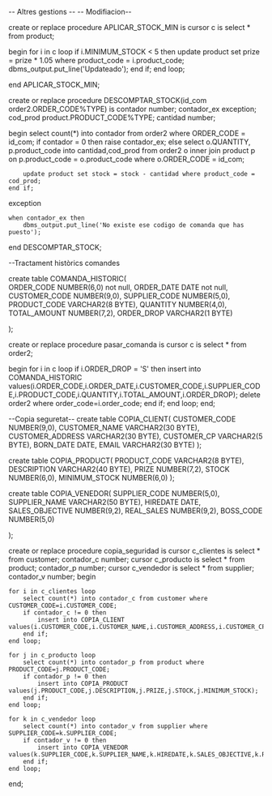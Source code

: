 

-- Altres gestions --
-- Modifiacion--

create or replace procedure  APLICAR_STOCK_MIN is
    cursor c is select * from product;
    
begin
    for i in c loop
        if i.MINIMUM_STOCK < 5 then
            update product set  prize = prize * 1.05 where product_code = i.product_code;
            dbms_output.put_line('Updateado');
        end if;
    end loop;
    
end APLICAR_STOCK_MIN;

create or replace procedure  DESCOMPTAR_STOCK(id_com order2.ORDER_CODE%TYPE) is
    contador number;
    contador_ex exception;
    cod_prod product.PRODUCT_CODE%TYPE;
    cantidad number;
    
begin
    select count(*) into contador from order2 where  ORDER_CODE = id_com;
    if contador = 0 then
        raise contador_ex;
    else
        select o.QUANTITY, p.product_code into cantidad,cod_prod from order2 o 
        inner join product p on p.product_code = o.product_code
        where o.ORDER_CODE = id_com;
        
        update product set stock = stock - cantidad where product_code = cod_prod;
    end if;

exception
    
    when contador_ex then
        dbms_output.put_line('No existe ese codigo de comanda que has puesto');
    
        
end DESCOMPTAR_STOCK;


--Tractament històrics comandes

create table COMANDA_HISTORIC(  
    ORDER_CODE NUMBER(6,0) not null,
    ORDER_DATE DATE not null,
    CUSTOMER_CODE NUMBER(9,0),
    SUPPLIER_CODE NUMBER(5,0),
    PRODUCT_CODE VARCHAR2(8 BYTE),
    QUANTITY NUMBER(4,0),
    TOTAL_AMOUNT NUMBER(7,2),
    ORDER_DROP VARCHAR2(1 BYTE)

);

create or replace procedure pasar_comanda is
    cursor c is select * from  order2;
    
begin
    for i in c loop
        if i.ORDER_DROP = 'S' then
            insert into COMANDA_HISTORIC values(i.ORDER_CODE,i.ORDER_DATE,i.CUSTOMER_CODE,i.SUPPLIER_CODE,i.PRODUCT_CODE,i.QUANTITY,i.TOTAL_AMOUNT,i.ORDER_DROP);
            delete order2 where order_code=i.order_code;
        end if;
    end loop;
end;

--Copia seguretat--
create table COPIA_CLIENT(
    CUSTOMER_CODE NUMBER(9,0),
    CUSTOMER_NAME VARCHAR2(30 BYTE),
    CUSTOMER_ADDRESS VARCHAR2(30 BYTE),
    CUSTOMER_CP VARCHAR2(5 BYTE),
    BORN_DATE DATE,
    EMAIL VARCHAR2(30 BYTE)
);

create table COPIA_PRODUCT(
    PRODUCT_CODE VARCHAR2(8 BYTE),
    DESCRIPTION VARCHAR2(40 BYTE),
    PRIZE NUMBER(7,2),
    STOCK NUMBER(6,0),
    MINIMUM_STOCK NUMBER(6,0)
);

create table COPIA_VENEDOR(
    SUPPLIER_CODE NUMBER(5,0),
    SUPPLIER_NAME VARCHAR2(50 BYTE),
    HIREDATE DATE,
    SALES_OBJECTIVE NUMBER(9,2),
    REAL_SALES NUMBER(9,2),
    BOSS_CODE NUMBER(5,0)
 
);


create or replace procedure copia_seguridad is
    cursor c_clientes is select * from customer;
    contador_c number;
    cursor c_producto is select * from product;
    contador_p number;
    cursor c_vendedor is select * from supplier;
    contador_v number;
begin
    
    for i in c_clientes loop
        select count(*) into contador_c from customer where CUSTOMER_CODE=i.CUSTOMER_CODE;
        if contador_c != 0 then
            insert into COPIA_CLIENT values(i.CUSTOMER_CODE,i.CUSTOMER_NAME,i.CUSTOMER_ADDRESS,i.CUSTOMER_CP,i.BORN_DATE,i.EMAIL);
        end if;
    end loop;
    
    for j in c_producto loop
        select count(*) into contador_p from product where PRODUCT_CODE=j.PRODUCT_CODE;
        if contador_p != 0 then
            insert into COPIA_PRODUCT values(j.PRODUCT_CODE,j.DESCRIPTION,j.PRIZE,j.STOCK,j.MINIMUM_STOCK);
        end if;
    end loop;
    
    for k in c_vendedor loop
        select count(*) into contador_v from supplier where SUPPLIER_CODE=k.SUPPLIER_CODE;
        if contador_v != 0 then
            insert into COPIA_VENEDOR values(k.SUPPLIER_CODE,k.SUPPLIER_NAME,k.HIREDATE,k.SALES_OBJECTIVE,k.REAL_SALES,k.BOSS_CODE);
        end if;
    end loop;


end;

